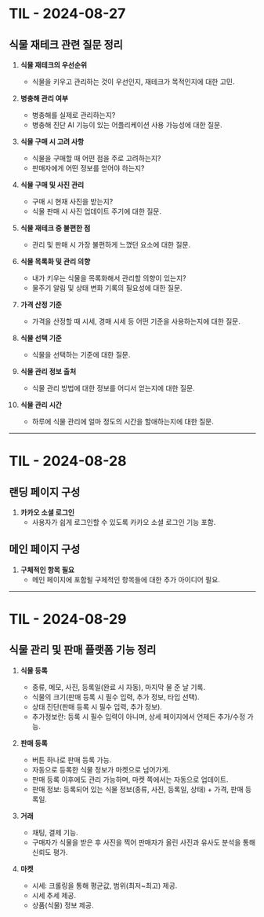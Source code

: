 # TIL - 2024-08-27

## 식물 재테크 관련 질문 정리
1. **식물 재테크의 우선순위**
   - 식물을 키우고 관리하는 것이 우선인지, 재테크가 목적인지에 대한 고민.
  
2. **병충해 관리 여부**
   - 병충해를 실제로 관리하는지?
   - 병충해 진단 AI 기능이 있는 어플리케이션 사용 가능성에 대한 질문.

3. **식물 구매 시 고려 사항**
   - 식물을 구매할 때 어떤 점을 주로 고려하는지?
   - 판매자에게 어떤 정보를 얻어야 하는지?

4. **식물 구매 및 사진 관리**
   - 구매 시 현재 사진을 받는지?
   - 식물 판매 시 사진 업데이트 주기에 대한 질문.

5. **식물 재테크 중 불편한 점**
   - 관리 및 판매 시 가장 불편하게 느꼈던 요소에 대한 질문.

6. **식물 목록화 및 관리 의향**
   - 내가 키우는 식물을 목록화해서 관리할 의향이 있는지?
   - 물주기 알림 및 상태 변화 기록의 필요성에 대한 질문.

7. **가격 산정 기준**
   - 가격을 산정할 때 시세, 경매 시세 등 어떤 기준을 사용하는지에 대한 질문.

8. **식물 선택 기준**
   - 식물을 선택하는 기준에 대한 질문.

9. **식물 관리 정보 출처**
   - 식물 관리 방법에 대한 정보를 어디서 얻는지에 대한 질문.

10. **식물 관리 시간**
    - 하루에 식물 관리에 얼마 정도의 시간을 할애하는지에 대한 질문.

---

# TIL - 2024-08-28

## 랜딩 페이지 구성
1. **카카오 소셜 로그인**
   - 사용자가 쉽게 로그인할 수 있도록 카카오 소셜 로그인 기능 포함.

## 메인 페이지 구성
1. **구체적인 항목 필요**
   - 메인 페이지에 포함될 구체적인 항목들에 대한 추가 아이디어 필요.

---

# TIL - 2024-08-29

## 식물 관리 및 판매 플랫폼 기능 정리
1. **식물 등록**
   - 종류, 메모, 사진, 등록일(완료 시 자동), 마지막 물 준 날 기록.
   - 식물의 크기(판매 등록 시 필수 입력, 추가 정보, 타입 선택).
   - 상태 진단(판매 등록 시 필수 입력, 추가 정보).
   - 추가정보란: 등록 시 필수 입력이 아니며, 상세 페이지에서 언제든 추가/수정 가능.

2. **판매 등록**
   - 버튼 하나로 판매 등록 가능.
   - 자동으로 등록한 식물 정보가 마켓으로 넘어가게.
   - 판매 등록 이후에도 관리 가능하며, 마켓 쪽에서는 자동으로 업데이트.
   - 판매 정보: 등록되어 있는 식물 정보(종류, 사진, 등록일, 상태) + 가격, 판매 등록일.

3. **거래**
   - 채팅, 결제 기능.
   - 구매자가 식물을 받은 후 사진을 찍어 판매자가 올린 사진과 유사도 분석을 통해 신뢰도 평가.

4. **마켓**
   - 시세: 크롤링을 통해 평균값, 범위(최저~최고) 제공.
   - 시세 추세 제공.
   - 상품(식물) 정보 제공.
